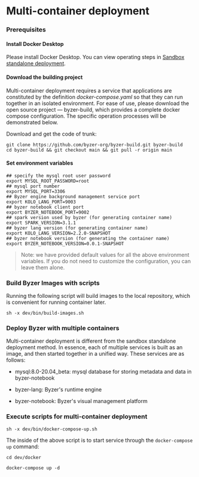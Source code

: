 # Multi-container deployment

### Prerequisites

#### Install Docker Desktop

Please install Docker Desktop. You can view operating steps in [Sandbox standalone deployment](/byzer-lang/en-us/installation/containerized_deployment/sandbox-standalone.md).

#### Download the building project

Multi-container deployment requires a service that applications are constituted by the definition *docker-compose.yaml* so that they can run together in an isolated environment. For ease of use, please download the open source project — byzer-build, which provides a complete docker compose configuration. The specific operation processes will be demonstrated below.

Download and get the code of trunk:

```shell
git clone https://github.com/byzer-org/byzer-build.git byzer-build
cd byzer-build && git checkout main && git pull -r origin main
```

#### Set environment variables

```
## specify the mysql root user password
export MYSQL_ROOT_PASSWORD=root
## mysql port number
export MYSQL_PORT=3306
## Byzer engine background management service port
export KOLO_LANG_PORT=9003
## byzer notebook client port
export BYZER_NOTEBOOK_PORT=9002
## spark version used by byzer (for generating container name)
export SPARK_VERSION=3.1.1
## byzer lang version (for generating container name)
export KOLO_LANG_VERSION=2.2.0-SNAPSHOT
## byzer notebook version (for generating the container name)
export BYZER_NOTEBOOK_VERSION=0.0.1-SNAPSHOT
```

> Note: we have provided default values ​​for all the above environment variables. If you do not need to customize the configuration, you can leave them alone.


### Build Byzer Images with scripts

Running the following script will build images to the local repository, which is convenient for running container later.

```
sh -x dev/bin/build-images.sh
```

### Deploy Byzer with multiple containers

Multi-container deployment is different from the sandbox standalone deployment method. In essence, each of multiple services is built as an image, and then started together in a unified way. These services are as follows:

- mysql:8.0-20.04_beta: mysql database for storing metadata and data in byzer-notebook

- byzer-lang: Byzer's runtime engine

- byzer-notebook: Byzer's visual management platform

### Execute scripts for multi-container deployment

```
sh -x dev/bin/docker-compose-up.sh
```

The inside of the above script is to start service through the `docker-compose up` command:

```shell
cd dev/docker

docker-compose up -d
```
